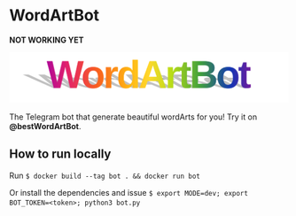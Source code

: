 # WordArtBot

**NOT WORKING YET**

![WordArtBot logo](logo.png)

The Telegram bot that generate beautiful wordArts for you! Try it on **@bestWordArtBot**.

## How to run locally

Run `$ docker build --tag bot . && docker run bot`

Or install the dependencies and issue `$ export MODE=dev; export BOT_TOKEN=<token>; python3 bot.py`
